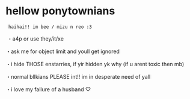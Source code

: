 # hellow ponytownians
     haihai!! im bee / mizu n reo :3
⁠
・⁠a4p or use they/it/xe
⁠



・ask me for object limit and youll get ignored
⁠


・⁠i hide THOSE enstarries, if yir hidden yk why (if u arent toxic then mb)
⁠


・normal bllkians PLEASE int!! im in desperate need of yall
⁠


・⁠i love my failure of a husband ♡
